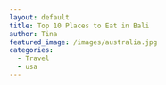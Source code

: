```yaml
---
layout: default
title: Top 10 Places to Eat in Bali
author: Tina
featured_image: /images/australia.jpg
categories:
  - Travel
  - usa
---
```

